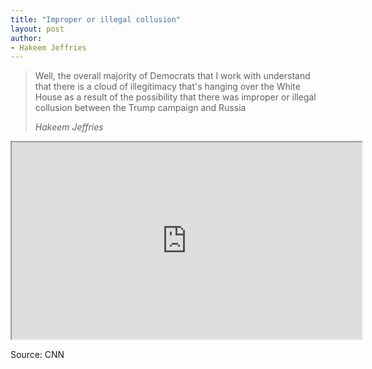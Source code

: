 ```yaml
---
title: "Improper or illegal collusion"
layout: post
author:
- Hakeem Jeffries
---
```


> Well, the overall majority of Democrats that I work with understand that there is a cloud of illegitimacy that's hanging over the White House as a result of the possibility that there was improper or illegal collusion between the Trump campaign and Russia
>
> <cite>Hakeem Jeffries</cite>

<iframe width="560" height="315" src="https://grabien.com/getmedia.php?id=1745949&amp;key=8f1736a05ac523535e252949ba7bfb19&amp;userid=17087" title="Hakeem Jeffries"></iframe>

Source: CNN

